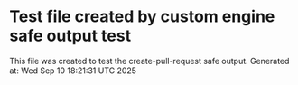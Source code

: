 # Test file created by custom engine safe output test
This file was created to test the create-pull-request safe output.
Generated at: Wed Sep 10 18:21:31 UTC 2025
